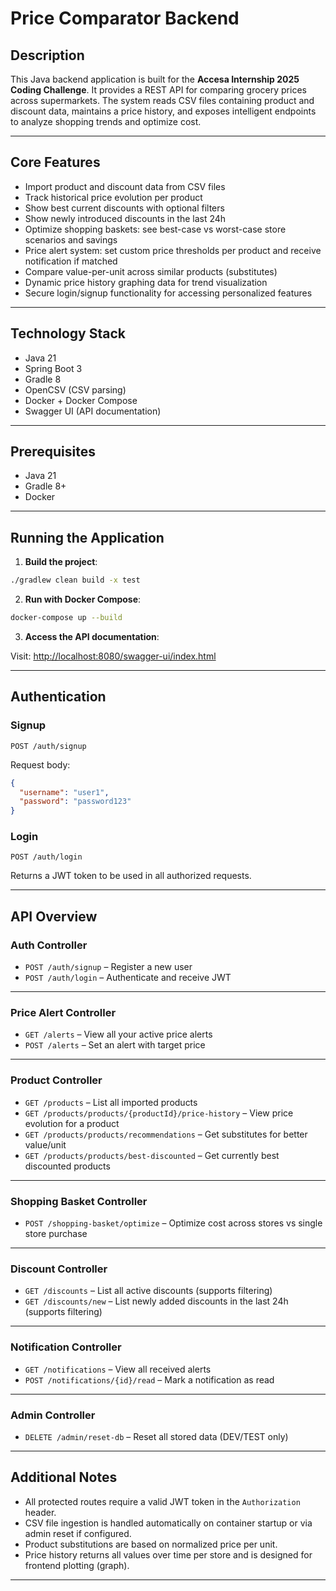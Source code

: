 # Price Comparator Backend

## Description

This Java backend application is built for the **Accesa Internship 2025 Coding Challenge**. It provides a REST API for comparing grocery prices across supermarkets. The system reads CSV files containing product and discount data, maintains a price history, and exposes intelligent endpoints to analyze shopping trends and optimize cost.

---

## Core Features

- Import product and discount data from CSV files
- Track historical price evolution per product
- Show best current discounts with optional filters
- Show newly introduced discounts in the last 24h
- Optimize shopping baskets: see best-case vs worst-case store scenarios and savings
- Price alert system: set custom price thresholds per product and receive notification if matched
- Compare value-per-unit across similar products (substitutes)
- Dynamic price history graphing data for trend visualization
- Secure login/signup functionality for accessing personalized features

---

## Technology Stack

- Java 21
- Spring Boot 3
- Gradle 8
- OpenCSV (CSV parsing)
- Docker + Docker Compose
- Swagger UI (API documentation)

---

## Prerequisites

- Java 21
- Gradle 8+
- Docker

---

## Running the Application

1. **Build the project**:

```bash
./gradlew clean build -x test
```

2. **Run with Docker Compose**:

```bash
docker-compose up --build
```

3. **Access the API documentation**:

Visit: [http://localhost:8080/swagger-ui/index.html](http://localhost:8080/swagger-ui/index.html)

---

## Authentication

### Signup

```http
POST /auth/signup
```
Request body:
```json
{
  "username": "user1",
  "password": "password123"
}
```

### Login

```http
POST /auth/login
```
Returns a JWT token to be used in all authorized requests.

---

## API Overview

### Auth Controller
- `POST /auth/signup` – Register a new user
- `POST /auth/login` – Authenticate and receive JWT

---

### Price Alert Controller
- `GET /alerts` – View all your active price alerts
- `POST /alerts` – Set an alert with target price

---

### Product Controller
- `GET /products` – List all imported products
- `GET /products/products/{productId}/price-history` – View price evolution for a product
- `GET /products/products/recommendations` – Get substitutes for better value/unit
- `GET /products/products/best-discounted` – Get currently best discounted products

---

### Shopping Basket Controller
- `POST /shopping-basket/optimize` – Optimize cost across stores vs single store purchase

---

### Discount Controller
- `GET /discounts` – List all active discounts (supports filtering)
- `GET /discounts/new` – List newly added discounts in the last 24h (supports filtering)

---

### Notification Controller
- `GET /notifications` – View all received alerts
- `POST /notifications/{id}/read` – Mark a notification as read

---

### Admin Controller
- `DELETE /admin/reset-db` – Reset all stored data (DEV/TEST only)

---

## Additional Notes

- All protected routes require a valid JWT token in the `Authorization` header.
- CSV file ingestion is handled automatically on container startup or via admin reset if configured.
- Product substitutions are based on normalized price per unit.
- Price history returns all values over time per store and is designed for frontend plotting (graph).

---

